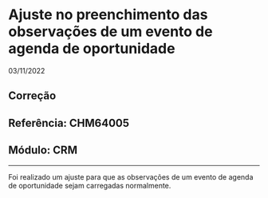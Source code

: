 # Ajuste no preenchimento das observações de um evento de agenda de oportunidade
03/11/2022
## Correção
## Referência: CHM64005
## Módulo: CRM
***

Foi realizado um ajuste para que as observações de um evento de agenda de oportunidade sejam carregadas normalmente.
